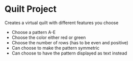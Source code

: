 # Quilt Project
Creates a virtual quilt with different features you choose
- Choose a pattern A-E
- Choose the color either red or green
- Choose the number of rows (has to be even and positive)
- Can choose to make the pattern symmetric
- Can choose to have the pattern displayed as text instead

